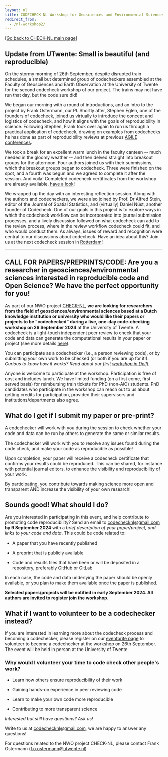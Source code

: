 ```yaml
---
layout: nl
title: CODECHECK-NL Workshop for Geosciences and Environmental Sciences
redirect_from:
  - /nl-workshop2/
---
```


\[[Go back to CHECK-NL main page](/nl/)\]

## Update from UTwente: Small is beautiful (and reproducible)

On the stormy morning of 26th September, despite disrupted train schedules, a small but determined group of codecheckers assembled at the Faculty of Geosciences and Earth Observation at the University of Twente for the second codecheck workshop of our project. The trains may not have run that day, but the code sure did!

We began our morning with a round of introductions, and an intro to the project by Frank Ostermann, our PI. Shortly after, Stephen Eglen, one of the founders of codecheck, joined us virtually to introduce the concept and logistics of codecheck, and how it aligns with the goals of reproducibility in science. Following Stephen, Frank took over again to run us through a practical application of codecheck, drawing on examples from codechecks he has done as part of reproducibility reviews at previous [AGILE conferences](https://reproducible-agile.github.io/).

We took a break for an excellent warm lunch in the faculty canteen -- much needed in the gloomy weather -- and then delved straight into breakout groups for the afternoon. Four authors joined us with their submissions, which the breakout groups began to codecheck. Three were finished on the spot, and a fourth was begun and we agreed to complete it after the session. And voila! Completed codecheck certificates from the workshop are already available, [have a look](https://osf.io/m7tze/)!

We wrapped up the day with an interesting reflection session. Along with the authors and codecheckers, we were also joined by Prof. Dr Alfred Stein, editor of the Journal of Spatial Statistics, and (virtually) Daniel Nüst, another founder of Codecheck. One of our goals in this project is to explore ways in which the codecheck workflow can be incorporated into journal submission processes, and a lively discussion followed on what codecheck can add to the review process, where in the review workflow codecheck could fit, and who would conduct them. As always, issues of reward and recognition were central to our discussions about codecheck. Have an idea about this? Join us at the next codecheck session in [Rotterdam](https://codecheckRotterdam.eventbrite.com)!

---------------------------------------------------------------------------------------------------

## CALL FOR PAPERS/PREPRINTS/CODE: Are you a researcher in geosciences/environmental sciences interested in reproducible code and Open Science? We have the perfect opportunity for you!

As part of our NWO project [CHECK-NL](https://codecheck.org.uk/nl), **we are looking for researchers from the field of geosciences/environmental sciences based at a Dutch knowledge institution or university who would like their papers or projects to be "codechecked" during a live, one-day code-checking workshop on 26 September 2024** at the University of Twente.  A codecheck is a light-touch independent peer review to check that your code and data can generate the computational results in your paper or project (see more details [here](https://codecheck.org.uk/process/)).

You can participate as a codechecker (i.e., a person reviewing code), or by submitting your own work to be checked (or both if you are up for it!). *Curious to know how it works? Read about our first [workshop in Delft](https://codecheck.org.uk/nl-workshop1/).*

Anyone is welcome to participate at the workshop. Participation is free of cost and includes lunch. We have limited funding (on a first come, first served basis) for reimbursing train tickets for PhD (non-AiO) students. PhD candidates who participate in the workshop can reach out to us about getting credits for participation, provided their supervisors and institutions/departments also agree.

## What do I get if I submit my paper or pre-print?

A codechecker will work with you during the session to check whether your code and data can be run by others to generate the same or similar results.

The codechecker will work with you to resolve any issues found during the code check, and make your code as reproducible as possible!

Upon completion, your paper will receive a codecheck certificate that confirms your results could be reproduced.  This can be shared, for instance with potential journal editors, to enhance the visibility and reproducibility of your work.

By participating, you contribute towards making science more open and transparent AND increase the visibility of your own research!

## Sounds good! What should I do?

Are you interested in participating in this event, and help contribute to promoting code reproducibility? Send an email to <codechecknl@gmail.com> **by 9 September 2024** with a *brief description of your paper/project, and links to your code and data*. This could be code related to:

- A paper that you have recently published

- A preprint that is publicly available

- Code and results files that have been or will be deposited in a repository, preferably  GitHub or GitLab

In each case, the code and data underlying the paper should be openly available, or you plan to make them available once the paper is published.

**Selected papers/projects will be notified in early September 2024. All authors are invited to register join the workshop.**

## What if I want to volunteer to be a codechecker instead?

If you are interested in learning more about the codecheck process and becoming a codechecker, please register on our [eventbrite page](https://www.eventbrite.nl/e/codecheck-workshop-for-the-geosciences-and-environmental-sciences-tickets-945474348227?aff=oddtdtcreator) to volunteer to become a codechecker at the workshop on 26th September. The event will be held in person at the University of Twente.

### Why would I volunteer your time to code check other people's work?

- Learn how others ensure reproducibility of their work  

- Gaining hands-on experience in peer reviewing code

- Learn to make your own code more reproducible

- Contributing to more transparent science

*Interested but still have questions? Ask us!*

Write to us at <codechecknl@gmail.com>, we are happy to answer any questions!

For questions related to the NWO project CHECK-NL, please contact Frank Ostermann (<f.o.ostermann@utwente.nl>)
